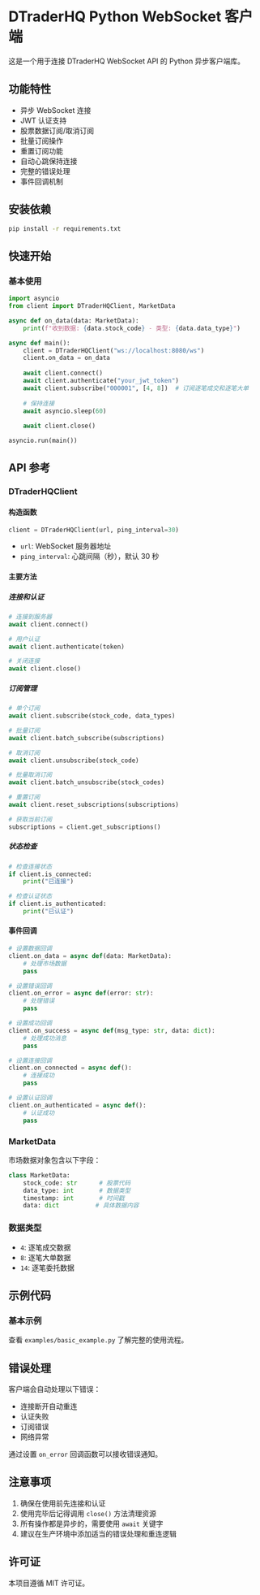 # DTraderHQ Python WebSocket 客户端

这是一个用于连接 DTraderHQ WebSocket API 的 Python 异步客户端库。

## 功能特性

- 异步 WebSocket 连接
- JWT 认证支持
- 股票数据订阅/取消订阅
- 批量订阅操作
- 重置订阅功能
- 自动心跳保持连接
- 完整的错误处理
- 事件回调机制

## 安装依赖

```bash
pip install -r requirements.txt
```

## 快速开始

### 基本使用

```python
import asyncio
from client import DTraderHQClient, MarketData

async def on_data(data: MarketData):
    print(f"收到数据: {data.stock_code} - 类型: {data.data_type}")

async def main():
    client = DTraderHQClient("ws://localhost:8080/ws")
    client.on_data = on_data
    
    await client.connect()
    await client.authenticate("your_jwt_token")
    await client.subscribe("000001", [4, 8])  # 订阅逐笔成交和逐笔大单
    
    # 保持连接
    await asyncio.sleep(60)
    
    await client.close()

asyncio.run(main())
```

## API 参考

### DTraderHQClient

#### 构造函数

```python
client = DTraderHQClient(url, ping_interval=30)
```

- `url`: WebSocket 服务器地址
- `ping_interval`: 心跳间隔（秒），默认 30 秒

#### 主要方法

##### 连接和认证

```python
# 连接到服务器
await client.connect()

# 用户认证
await client.authenticate(token)

# 关闭连接
await client.close()
```

##### 订阅管理

```python
# 单个订阅
await client.subscribe(stock_code, data_types)

# 批量订阅
await client.batch_subscribe(subscriptions)

# 取消订阅
await client.unsubscribe(stock_code)

# 批量取消订阅
await client.batch_unsubscribe(stock_codes)

# 重置订阅
await client.reset_subscriptions(subscriptions)

# 获取当前订阅
subscriptions = client.get_subscriptions()
```

##### 状态检查

```python
# 检查连接状态
if client.is_connected:
    print("已连接")

# 检查认证状态
if client.is_authenticated:
    print("已认证")
```

#### 事件回调

```python
# 设置数据回调
client.on_data = async def(data: MarketData):
    # 处理市场数据
    pass

# 设置错误回调
client.on_error = async def(error: str):
    # 处理错误
    pass

# 设置成功回调
client.on_success = async def(msg_type: str, data: dict):
    # 处理成功消息
    pass

# 设置连接回调
client.on_connected = async def():
    # 连接成功
    pass

# 设置认证回调
client.on_authenticated = async def():
    # 认证成功
    pass
```

### MarketData

市场数据对象包含以下字段：

```python
class MarketData:
    stock_code: str      # 股票代码
    data_type: int       # 数据类型
    timestamp: int       # 时间戳
    data: dict          # 具体数据内容
```

### 数据类型

- `4`: 逐笔成交数据
- `8`: 逐笔大单数据
- `14`: 逐笔委托数据

## 示例代码

### 基本示例

查看 `examples/basic_example.py` 了解完整的使用流程。


## 错误处理

客户端会自动处理以下错误：

- 连接断开自动重连
- 认证失败
- 订阅错误
- 网络异常

通过设置 `on_error` 回调函数可以接收错误通知。

## 注意事项

1. 确保在使用前先连接和认证
2. 使用完毕后记得调用 `close()` 方法清理资源
3. 所有操作都是异步的，需要使用 `await` 关键字
4. 建议在生产环境中添加适当的错误处理和重连逻辑

## 许可证

本项目遵循 MIT 许可证。